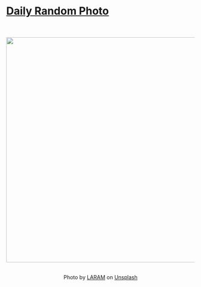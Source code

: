 # [Daily Random Photo](https://www.dailyrandomphoto.com/)

<div align="center">
  <br>
  <br>
  <a href="https://www.dailyrandomphoto.com/p/2024/2024-05-31/"><img src="https://images.unsplash.com/photo-1714419991258-7172e140af4d?crop=entropy&cs=tinysrgb&fit=max&fm=jpg&ixid=M3w3NzUwOHwwfDF8cmFuZG9tfHx8fHx8fHx8MTcxNzExNTQ4Nnw&ixlib=rb-4.0.3&q=80&w=1080" width="600px"></a>
  <br>
  <br>
  <p class="has-text-grey">Photo by <a href="https://unsplash.com/@lukearam?utm_source=Daily%20Random%20Photo&amp;utm_medium=referral" target="_blank" rel="noopener noreferrer">LARAM</a> on <a href="https://unsplash.com/photos/a-rocky-beach-covered-in-lots-of-rocks-uu4sCuEs2cI?utm_source=Daily%20Random%20Photo&amp;utm_medium=referral" target="_blank" rel="noopener noreferrer">Unsplash</a></p>
</div>
